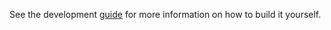 See the development [guide](https://github.com/dmachard/DNS-collector/blob/main/docs/development.md) for more information on how to build it yourself.
